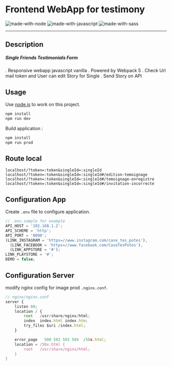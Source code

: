 # Frontend WebApp for testimony

![made-with-node](https://img.shields.io/badge/Node.js-43853D?style=for-the-badge&logo=node.js&logoColor=white) ![made-with-javascript](https://img.shields.io/badge/JavaScript-323330?style=for-the-badge&logo=javascript&logoColor=F7DF1E) ![made-with-sass](https://img.shields.io/badge/Sass-CC6699?style=for-the-badge&logo=sass&logoColor=white)

---

## Description

##### Single Friends Testimonials Form

. Responsive webapp javascript vanilla
. Powered by Webpack 5
. Check Url mail token and User can edit Story for Single
. Send Story on API

## Usage

Use [node.js](https://nodejs.org/en/download/) to work on this project.

```bash
npm install
npm run dev
```

Build application :

```bash
npm install
npm run prod
```

## Route local

`localhost/?token=:token&singleId=:singleId`  
`localhost/?token=:token&singleId=:singleId#/edition-temoignage`  
`localhost/?token=:token&singleId=:singleId#/temoignage-enregistre`  
`localhost/?token=:token&singleId=:singleId#/invitation-incorrecte`

## Configuration App

Create `.env` file to configure application.

```javascript
// .env.sample for example
API_HOST = '192.168.1.2';
API_SCHEME = 'http';
API_PORT = '8090';
(LINK_INSTAGRAM = 'https=//www.instagram.com/case_tes_potes'),
  (LINK_FACEBOOK = 'https=//www.facebook.com/CaseTesPotes'),
  (LINK_APPSTORE = '#');
LINK_PLAYSTORE = '#';
DEMO = false;
```

## Configuration Server

modify nginx config for image prod `.nginx.conf`.

```javascript
// nginx/nginx.conf
server {
    listen 80;
    location / {
        root   /usr/share/nginx/html;
        index  index.html index.htm;
        try_files $uri /index.html;
    }

    error_page   500 502 503 504  /50x.html;
    location = /50x.html {
        root   /usr/share/nginx/html;
    }
}
```
